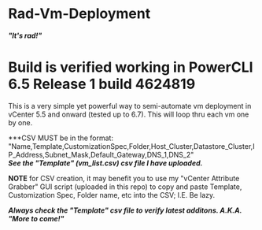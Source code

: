 # Rad-Vm-Deployment 

***"It's rad!"***

# Build is verified working in PowerCLI 6.5 Release 1 build 4624819

This is a very simple yet powerful way to semi-automate vm deployment in vCenter 5.5 and onward (tested up to 6.7). This will loop thru each vm one by one.

***CSV MUST be in the format: "Name,Template,CustomizationSpec,Folder,Host_Cluster,Datastore_Cluster,IP_Address,Subnet_Mask,Default_Gateway,DNS_1,DNS_2"   
***See the "Template" (vm_list.csv) csv file I have uploaded.***

**NOTE** for CSV creation, it may benefit you to use my "vCenter Attribute Grabber" GUI script (uploaded in this repo) to copy and paste Template, Customization Spec, Folder name, etc into the CSV; I.E. Be lazy. 

***Always check the "Template" csv file to verify latest additons. A.K.A. "More to come!"***


